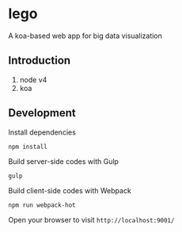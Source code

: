 # lego
A koa-based web app for big data visualization

## Introduction

1. node v4
2. koa

## Development

Install dependencies

    npm install

Build server-side codes with Gulp

    gulp
    
Build client-side codes with Webpack

    npm run webpack-hot
    
Open your browser to visit `http://localhost:9001/`
